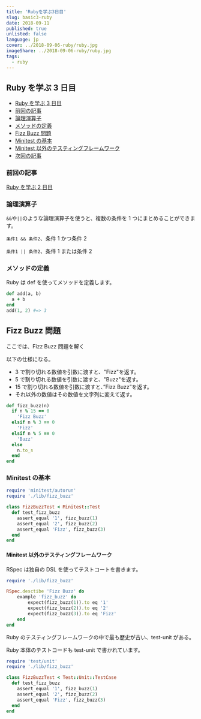 ```yaml
---
title: 'Rubyを学ぶ3日目'
slug: basic3-ruby
date: 2018-09-11
published: true
unlisted: false
language: jp
cover: ../2018-09-06-ruby/ruby.jpg
imageShare: ../2018-09-06-ruby/ruby.jpg
tags:
  - ruby
---
```


## Ruby を学ぶ 3 日目

- [Ruby を学ぶ 3 日目](#ruby%E3%82%92%E5%AD%A6%E3%81%B6-3%E6%97%A5%E7%9B%AE)
- [前回の記事](#%E5%89%8D%E5%9B%9E%E3%81%AE%E8%A8%98%E4%BA%8B)
- [論理演算子](#%E8%AB%96%E7%90%86%E6%BC%94%E7%AE%97%E5%AD%90)
- [メソッドの定義](#%E3%83%A1%E3%82%BD%E3%83%83%E3%83%89%E3%81%AE%E5%AE%9A%E7%BE%A9)
- [Fizz Buzz 問題](#fizz-buzz-%E5%95%8F%E9%A1%8C)
- [Minitest の基本](#minitest-%E3%81%AE%E5%9F%BA%E6%9C%AC)
- [Minitest 以外のテスティングフレームワーク](#minitest-%E4%BB%A5%E5%A4%96%E3%81%AE%E3%83%86%E3%82%B9%E3%83%86%E3%82%A3%E3%83%B3%E3%82%B0%E3%83%95%E3%83%AC%E3%83%BC%E3%83%A0%E3%83%AF%E3%83%BC%E3%82%AF)
- [次回の記事](#%E6%AC%A1%E5%9B%9E%E3%81%AE%E8%A8%98%E4%BA%8B)

### 前回の記事

[Ruby を学ぶ 2 日目](https://yoshikawa.dev/basic2-ruby/)

### 論理演算子

`&&`や`||`のような論理演算子を使うと、複数の条件を 1 つにまとめることができます。

`条件1 && 条件2`、条件 1 かつ条件 2

`条件1 || 条件2`、条件 1 または条件 2

### メソッドの定義

Ruby は def を使ってメソッドを定義します。

```ruby
def add(a, b)
  a + b
end
add(1, 2) #=> 3
```

## Fizz Buzz 問題

ここでは、Fizz Buzz 問題を解く

以下の仕様になる。

- 3 で割り切れる数値を引数に渡すと、"Fizz"を返す。
- 5 で割り切れる数値を引数に渡すと、"Buzz"を返す。
- 15 で割り切れる数値を引数に渡すと、”Fizz Buzz”を返す。
- それ以外の数値はその数値を文字列に変えて返す。

```ruby
def fizz_buzz(n)
  if n % 15 == 0
    'Fizz Buzz'
  elsif n % 3 == 0
    'Fizz'
  elsif n % 5 == 0
    'Buzz'
  else
    n.to_s
  end
end
```

### Minitest の基本

```ruby
require 'minitest/autorun'
require './lib/fizz_buzz'

class FizzBuzzTest < Minitest::Test
  def test_fizz_buzz
    assert_equal '1', fizz_buzz(1)
    assert_equal '2', fizz_buzz(2)
    assert_equal 'Fizz', fizz_buzz(3)
  end
end
```

#### Minitest 以外のテスティングフレームワーク

RSpec は独自の DSL を使ってテストコートを書きます。

```ruby
require './lib/fizz_buzz'

RSpec.desctibe 'Fizz Buzz' do
    example 'fizz_buzz' do
        expect(fizz_buzz(1)).to eq '1'
        expect(fizz_buzz(2)).to eq '2'
        expect(fizz_buzz(3)).to eq 'Fizz'
    end
end
```

Ruby のテスティングフレームワークの中で最も歴史が古い、test-unit がある。

Ruby 本体のテストコードも test-unit で書かれています。

```ruby
require 'test/unit'
require './lib/fizz_buzz'

class FizzBuzzTest < Test::Unit::TestCase
  def test_fizz_buzz
    assert_equal '1', fizz_buzz(1)
    assert_equal '2', fizz_buzz(2)
    assert_equal 'Fizz', fizz_buzz(3)
  end
end
```